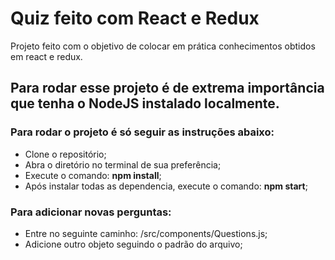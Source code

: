 # Quiz feito com React e Redux

Projeto feito com o objetivo de colocar em prática conhecimentos obtidos em react e redux. 

## Para rodar esse projeto é de extrema importância que tenha o NodeJS instalado localmente.
    
### Para rodar o projeto é só seguir as instruções abaixo:
- Clone o repositório;
- Abra o diretório no terminal de sua preferência;
- Execute o comando: **npm install**;
- Após instalar todas as dependencia, execute o comando: **npm start**;

### Para adicionar novas perguntas:
- Entre no seguinte caminho: /src/components/Questions.js;
- Adicione outro objeto seguindo o padrão do arquivo;

